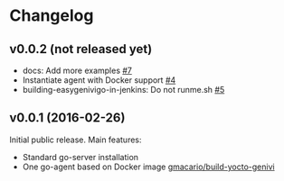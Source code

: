 Changelog
=========

## v0.0.2 (not released yet)

- docs: Add more examples [#7](https://github.com/gmacario/easy-genivigo/pull/7)
- Instantiate agent with Docker support [#4](https://github.com/gmacario/easy-genivigo/issues/4)
- building-easygenivigo-in-jenkins: Do not runme.sh [#5](https://github.com/gmacario/easy-genivigo/pull/5)

## v0.0.1 (2016-02-26)

Initial public release. Main features:

- Standard go-server installation
- One go-agent based on Docker image [gmacario/build-yocto-genivi](https://hub.docker.com/r/gmacario/build-yocto-genivi/)
